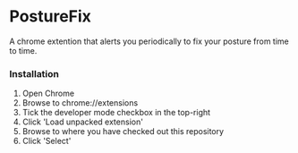 
# PostureFix
A chrome extention that alerts you periodically to fix your posture from time to time.


### Installation

1. Open Chrome
2. Browse to chrome://extensions
3. Tick the developer mode checkbox in the top-right
4. Click 'Load unpacked extension'
5. Browse to where you have checked out this repository
7. Click 'Select'
